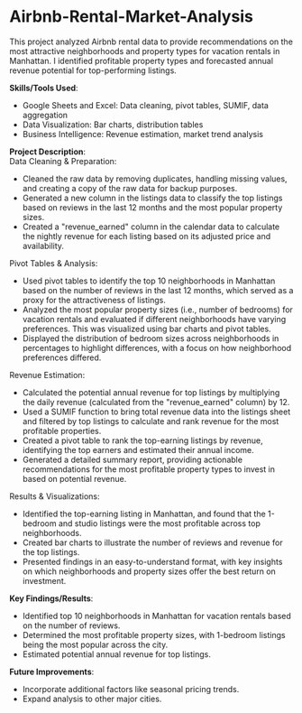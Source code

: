 # Airbnb-Rental-Market-Analysis
This project analyzed Airbnb rental data to provide recommendations on the most attractive neighborhoods and property types for vacation rentals in Manhattan. I identified profitable property types and forecasted annual revenue potential for top-performing listings.

**Skills/Tools Used**:  
- Google Sheets and Excel: Data cleaning, pivot tables, SUMIF, data aggregation
- Data Visualization: Bar charts, distribution tables
- Business Intelligence: Revenue estimation, market trend analysis 

**Project Description**:  
Data Cleaning & Preparation:
- Cleaned the raw data by removing duplicates, handling missing values, and creating a copy of the raw data for backup purposes.
- Generated a new column in the listings data to classify the top listings based on reviews in the last 12 months and the most popular property sizes.
- Created a "revenue_earned" column in the calendar data to calculate the nightly revenue for each listing based on its adjusted price and availability.

Pivot Tables & Analysis:
- Used pivot tables to identify the top 10 neighborhoods in Manhattan based on the number of reviews in the last 12 months, which served as a proxy for the attractiveness of listings.
- Analyzed the most popular property sizes (i.e., number of bedrooms) for vacation rentals and evaluated if different neighborhoods have varying preferences. This was visualized using bar charts and pivot tables.
- Displayed the distribution of bedroom sizes across neighborhoods in percentages to highlight differences, with a focus on how neighborhood preferences differed.

Revenue Estimation:
- Calculated the potential annual revenue for top listings by multiplying the daily revenue (calculated from the "revenue_earned" column) by 12.
- Used a SUMIF function to bring total revenue data into the listings sheet and filtered by top listings to calculate and rank revenue for the most profitable properties.
- Created a pivot table to rank the top-earning listings by revenue, identifying the top earners and estimated their annual income.
- Generated a detailed summary report, providing actionable recommendations for the most profitable property types to invest in based on potential revenue.

Results & Visualizations:
- Identified the top-earning listing in Manhattan, and found that the 1-bedroom and studio listings were the most profitable across top neighborhoods.
- Created bar charts to illustrate the number of reviews and revenue for the top listings.
- Presented findings in an easy-to-understand format, with key insights on which neighborhoods and property sizes offer the best return on investment.

**Key Findings/Results**:  
- Identified top 10 neighborhoods in Manhattan for vacation rentals based on the number of reviews.  
- Determined the most profitable property sizes, with 1-bedroom listings being the most popular across the city.  
- Estimated potential annual revenue for top listings.


**Future Improvements**:  
- Incorporate additional factors like seasonal pricing trends.  
- Expand analysis to other major cities.


